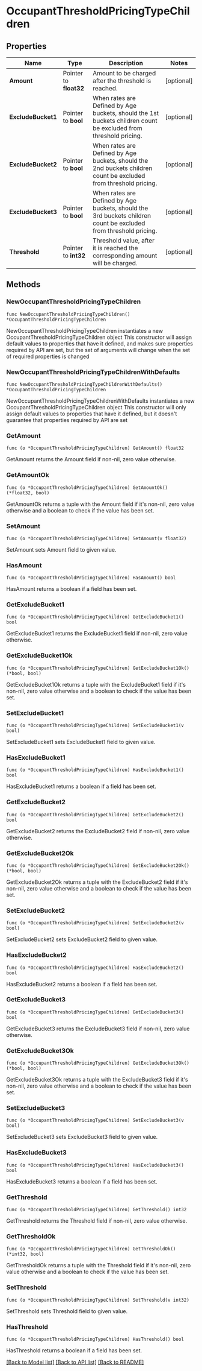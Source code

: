 # OccupantThresholdPricingTypeChildren

## Properties

Name | Type | Description | Notes
------------ | ------------- | ------------- | -------------
**Amount** | Pointer to **float32** | Amount to be charged after the threshold is reached. | [optional] 
**ExcludeBucket1** | Pointer to **bool** | When rates are Defined by Age buckets, should the 1st buckets children count be excluded from threshold pricing. | [optional] 
**ExcludeBucket2** | Pointer to **bool** | When rates are Defined by Age buckets, should the 2nd buckets children count be excluded from threshold pricing. | [optional] 
**ExcludeBucket3** | Pointer to **bool** | When rates are Defined by Age buckets, should the 3rd buckets children count be excluded from threshold pricing. | [optional] 
**Threshold** | Pointer to **int32** | Threshold value, after it is reached the corresponding amount will be charged. | [optional] 

## Methods

### NewOccupantThresholdPricingTypeChildren

`func NewOccupantThresholdPricingTypeChildren() *OccupantThresholdPricingTypeChildren`

NewOccupantThresholdPricingTypeChildren instantiates a new OccupantThresholdPricingTypeChildren object
This constructor will assign default values to properties that have it defined,
and makes sure properties required by API are set, but the set of arguments
will change when the set of required properties is changed

### NewOccupantThresholdPricingTypeChildrenWithDefaults

`func NewOccupantThresholdPricingTypeChildrenWithDefaults() *OccupantThresholdPricingTypeChildren`

NewOccupantThresholdPricingTypeChildrenWithDefaults instantiates a new OccupantThresholdPricingTypeChildren object
This constructor will only assign default values to properties that have it defined,
but it doesn't guarantee that properties required by API are set

### GetAmount

`func (o *OccupantThresholdPricingTypeChildren) GetAmount() float32`

GetAmount returns the Amount field if non-nil, zero value otherwise.

### GetAmountOk

`func (o *OccupantThresholdPricingTypeChildren) GetAmountOk() (*float32, bool)`

GetAmountOk returns a tuple with the Amount field if it's non-nil, zero value otherwise
and a boolean to check if the value has been set.

### SetAmount

`func (o *OccupantThresholdPricingTypeChildren) SetAmount(v float32)`

SetAmount sets Amount field to given value.

### HasAmount

`func (o *OccupantThresholdPricingTypeChildren) HasAmount() bool`

HasAmount returns a boolean if a field has been set.

### GetExcludeBucket1

`func (o *OccupantThresholdPricingTypeChildren) GetExcludeBucket1() bool`

GetExcludeBucket1 returns the ExcludeBucket1 field if non-nil, zero value otherwise.

### GetExcludeBucket1Ok

`func (o *OccupantThresholdPricingTypeChildren) GetExcludeBucket1Ok() (*bool, bool)`

GetExcludeBucket1Ok returns a tuple with the ExcludeBucket1 field if it's non-nil, zero value otherwise
and a boolean to check if the value has been set.

### SetExcludeBucket1

`func (o *OccupantThresholdPricingTypeChildren) SetExcludeBucket1(v bool)`

SetExcludeBucket1 sets ExcludeBucket1 field to given value.

### HasExcludeBucket1

`func (o *OccupantThresholdPricingTypeChildren) HasExcludeBucket1() bool`

HasExcludeBucket1 returns a boolean if a field has been set.

### GetExcludeBucket2

`func (o *OccupantThresholdPricingTypeChildren) GetExcludeBucket2() bool`

GetExcludeBucket2 returns the ExcludeBucket2 field if non-nil, zero value otherwise.

### GetExcludeBucket2Ok

`func (o *OccupantThresholdPricingTypeChildren) GetExcludeBucket2Ok() (*bool, bool)`

GetExcludeBucket2Ok returns a tuple with the ExcludeBucket2 field if it's non-nil, zero value otherwise
and a boolean to check if the value has been set.

### SetExcludeBucket2

`func (o *OccupantThresholdPricingTypeChildren) SetExcludeBucket2(v bool)`

SetExcludeBucket2 sets ExcludeBucket2 field to given value.

### HasExcludeBucket2

`func (o *OccupantThresholdPricingTypeChildren) HasExcludeBucket2() bool`

HasExcludeBucket2 returns a boolean if a field has been set.

### GetExcludeBucket3

`func (o *OccupantThresholdPricingTypeChildren) GetExcludeBucket3() bool`

GetExcludeBucket3 returns the ExcludeBucket3 field if non-nil, zero value otherwise.

### GetExcludeBucket3Ok

`func (o *OccupantThresholdPricingTypeChildren) GetExcludeBucket3Ok() (*bool, bool)`

GetExcludeBucket3Ok returns a tuple with the ExcludeBucket3 field if it's non-nil, zero value otherwise
and a boolean to check if the value has been set.

### SetExcludeBucket3

`func (o *OccupantThresholdPricingTypeChildren) SetExcludeBucket3(v bool)`

SetExcludeBucket3 sets ExcludeBucket3 field to given value.

### HasExcludeBucket3

`func (o *OccupantThresholdPricingTypeChildren) HasExcludeBucket3() bool`

HasExcludeBucket3 returns a boolean if a field has been set.

### GetThreshold

`func (o *OccupantThresholdPricingTypeChildren) GetThreshold() int32`

GetThreshold returns the Threshold field if non-nil, zero value otherwise.

### GetThresholdOk

`func (o *OccupantThresholdPricingTypeChildren) GetThresholdOk() (*int32, bool)`

GetThresholdOk returns a tuple with the Threshold field if it's non-nil, zero value otherwise
and a boolean to check if the value has been set.

### SetThreshold

`func (o *OccupantThresholdPricingTypeChildren) SetThreshold(v int32)`

SetThreshold sets Threshold field to given value.

### HasThreshold

`func (o *OccupantThresholdPricingTypeChildren) HasThreshold() bool`

HasThreshold returns a boolean if a field has been set.


[[Back to Model list]](../README.md#documentation-for-models) [[Back to API list]](../README.md#documentation-for-api-endpoints) [[Back to README]](../README.md)


